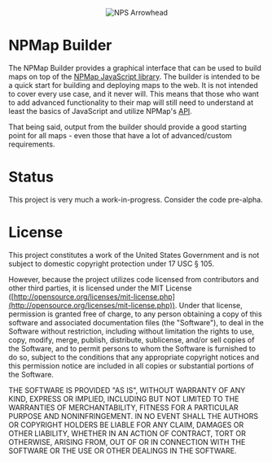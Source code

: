 <p align="center">
  <img src="http://www.nps.gov/npmap/img/nps-arrowhead-medium.png" alt="NPS Arrowhead">
</p>

# NPMap Builder

The NPMap Builder provides a graphical interface that can be used to build maps on top of the [NPMap JavaScript library](https://github.com/nationalparkservice/npmap). The builder is intended to be a quick start for building and deploying maps to the web. It is not intended to cover every use case, and it never will. This means that those who want to add advanced functionality to their map will still need to understand at least the basics of JavaScript and utilize NPMap's [API](http://www.nps.gov/npmap/support/library/api/).

That being said, output from the builder should provide a good starting point for all maps - even those that have a lot of advanced/custom requirements.

# Status

This project is very much a work-in-progress. Consider the code pre-alpha.

# License

This project constitutes a work of the United States Government and is not subject to domestic copyright protection under 17 USC § 105.

However, because the project utilizes code licensed from contributors and other third parties, it is licensed under the MIT License ([http://opensource.org/licenses/mit-license.php](http://opensource.org/licenses/mit-license.php)). Under that license, permission is granted free of charge, to any person obtaining a copy of this software and associated documentation files (the "Software"), to deal in the Software without restriction, including without limitation the rights to use, copy, modify, merge, publish, distribute, sublicense, and/or sell copies of the Software, and to permit persons to whom the Software is furnished to do so, subject to the conditions that any appropriate copyright notices and this permission notice are included in all copies or substantial portions of the Software.

THE SOFTWARE IS PROVIDED "AS IS", WITHOUT WARRANTY OF ANY KIND, EXPRESS OR IMPLIED, INCLUDING BUT NOT LIMITED TO THE WARRANTIES OF MERCHANTABILITY, FITNESS FOR A PARTICULAR PURPOSE AND NONINFRINGEMENT. IN NO EVENT SHALL THE AUTHORS OR COPYRIGHT HOLDERS BE LIABLE FOR ANY CLAIM, DAMAGES OR OTHER LIABILITY, WHETHER IN AN ACTION OF CONTRACT, TORT OR OTHERWISE, ARISING FROM, OUT OF OR IN CONNECTION WITH THE SOFTWARE OR THE USE OR OTHER DEALINGS IN THE SOFTWARE.